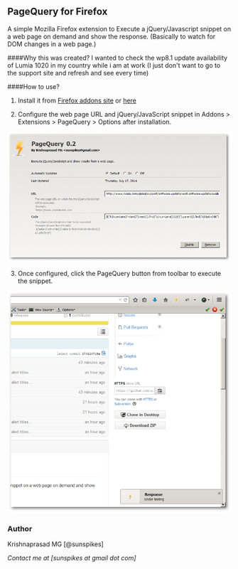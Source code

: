 ## PageQuery for Firefox

A simple Mozilla Firefox extension to Execute a jQuery/Javascript snippet on a web page on demand and show the response. (Basically to watch for DOM changes in a web page.)

####Why this was created?
I wanted to check the wp8.1 update availability of Lumia 1020 in my country while i am at work (I just don't want to go to the support site and refresh and see every time)

####How to use?

1. Install it from [Firefox addons site](https://addons.mozilla.org/en-US/firefox/addon/pagequery/) or [here](https://raw.githubusercontent.com/sunspikes/firefox-pagequery/master/bin/pagequery.xpi)

2. Configure the web page URL and jQuery/JavaScript snippet in Addons > Extensions > PageQuery > Options after installation.

![Configure](https://raw.githubusercontent.com/sunspikes/firefox-pagequery/master/doc/config.png)

3. Once configured, click the PageQuery button from toolbar to execute the snippet.

![Run PageQuery](https://raw.githubusercontent.com/sunspikes/firefox-pagequery/master/doc/run.png)

### Author

Krishnaprasad MG [@sunspikes]

_Contact me at [sunspikes at gmail dot com]_
